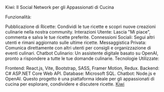Kiwi: Il Social Network per gli Appassionati di Cucina

Funzionalità:

Pubblicazione di Ricette: Condividi le tue ricette e scopri nuove creazioni culinarie nella nostra community.
Interazioni Utente: Lascia "Mi piace", commenta e salva le tue ricette preferite.
Connessioni Sociali: Segui altri utenti e rimani aggiornato sulle ultime ricette.
Messaggistica Privata: Comunica direttamente con altri utenti per consigli e organizzazione di eventi culinari.
Chatbot Culinario: Un assistente digitale basato su OpenAI, pronto a rispondere a tutte le tue domande culinarie.
Tecnologie Utilizzate:

Frontend: React.js, Vite, Bootstrap, SASS, Framer Motion, Redux.
Backend: C# ASP.NET Core Web API.
Database: Microsoft SQL.
Chatbot: Node.js e OpenAI.
Questo progetto è una piattaforma ideale per gli appassionati di cucina per esplorare, condividere e discutere ricette.
[Kiwi](https://www.francescovenanti.com/assets/kwi-BfnvxO04.png)
